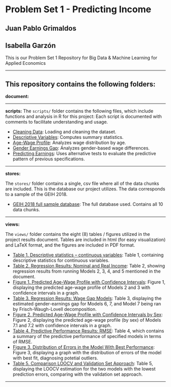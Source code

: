 # Problem Set 1 - Predicting Income 
## Juan Pablo Grimaldos 
## Isabella Garzón 

This is our Problem Set 1 Repository for Big Data & Machine Learning for Applied Economics

---

This repository contains the following folders: 
---

**document:**

---

**scripts:**
  The `scripts/` folder contains the following files, which include functions and analysis in R for this project: 
  Each script is documented with comments to facilitate understanding and usage.

- [Cleaning Data](scripts/1-CleaningData.R): Loading and cleaning the dataset.  
- [Descriptive Variables](scripts/2-DescriptiveVariables.R): Computes summary statistics.  
- [Age-Wage Profile](scripts/3-AgeWageProfile.R): Analyzes wage distribution by age.  
- [Gender Earnings Gap](scripts/4-GenderEarningsGap.R): Analyzes gender-based wage differences.  
- [Predicting Earnings](scripts/5-PredictingEarnings.R): Uses alternative tests to evaluate the predictive pattern of previous specifications.  


---

**stores:**

 The `stores/` folder contains a single, csv file where all of the data chunks are included. This is the database our project utilizes. The data corresponds to a sample of the GEIH 2018.

- [GEIH 2018 full sample database](stores/GEIH2018_FULLCOMBINEDTABLES.csv): The full database used. Contains all 10 data chunks. 
---

**views:**

  The `views/` folder contains the eight (8) tables / figures utilized in the project results document. Tables are included in html (for easy visualization) and LaTeX format, and the figures are included in PDF format.
  
- [Table 1. Descriptive statistics – continuous variables](views/summarystatscont22.htm): Table 1, containing descriptive statistics for continuous variables.
- [Table 2. Regression Results: Nominal and Real Income](views/regtable31.htm): Table 2, showing regression results from running Models 2, 3, 4, and 5 mentioned in the document.
- [Figure 1. Predicted Age-Wage Profile with Confidence Intervals](views/age_wage_plot.pdf): Figure 1, displaying the predicted age-wage profile of Models 2 and 3 with confidence intervals in a graph.
- [Table 3. Regression Results: Wage Gap Models](views/regression_results41.tex): Table 3, displaying the estimated gender-earnings gap for Models 6, 7, and Model 7 being ran by Frisch-Waugh-Lovell decomposition.
- [Figure 2. Predicted Age-Wage Profile with Confidence Intervals by Sex](views/age_wage_plot_by_sex.pdf): Figure 2, displaying the predicted age-wage profile (by sex) of Models 7.1 and 7.2 with confidence intervals in a graph.
- [Table 4. Predictive Performance Results: RMSE](table51.htm): Table 4, which contains a summary of the predictive performance of specified models in terms of RMSE.
- [Figure 3. Distribution of Errors in the Model With Best Performance](error_distribution.pdf): Figure 3, displaying a graph with the distribution of errors of the model with best fit, diagnosing potetial outliers.
- [Table 5. Comparison LOOCV and Validation Set Approach](table52.htm): Table 5, displaying the LOOCV estimation for the two models with the lowest prediction errors, comparing with the validation set approach.



---



